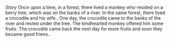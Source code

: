 *Story*
Once upon a time, in a forest, there lived a monkey who resided on a berry tree, which was on the banks of a river. In the same forest, there lived a crocodile and his wife..
One day, the crocodile came to the banks of the river and rested under the tree. The kindhearted monkey offered him some fruits. The crocodile came back the next day for more fruits and soon they became good friens..